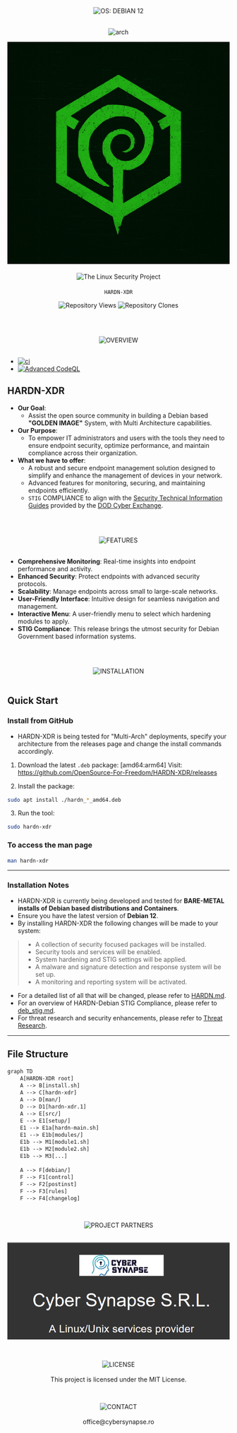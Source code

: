 <p align="center">
  <img src="https://img.shields.io/badge/OS: Debian Systems-red?style=for-the-badge&labelColor=grey" alt="OS: DEBIAN 12"><br><br>
</p>

<div align="center">

![arch](https://img.shields.io/badge/arch-amd64:arm64-blue?style=flat-square&logo=linux)

</div>

<p align="center">
  <img src="https://github.com/OpenSource-For-Freedom/HARDN-XDR/blob/main/docs/assets/sig_logo.png" /><br><br>
  <img src="https://img.shields.io/badge/The_Linux_Security_Project-red?style=for-the-badge&labelColor=black" alt="The Linux Security Project"><br><br>
  <code>HARDN-XDR</code>
</p>


<p align="center">
  <img src="https://img.shields.io/endpoint?label=Views&url=https://opensource-for-freedom.github.io/HARDN-XDR/traffic-views.json" alt="Repository Views" />
  <img src="https://img.shields.io/endpoint?label=Clones&url=https://opensource-for-freedom.github.io/HARDN-XDR/traffic-clones.json" alt="Repository Clones" />
</p>


<br>
<br>
<p align="center">
  <img src="https://img.shields.io/badge/OVERVIEW-white?style=for-the-badge&labelColor=black" alt="OVERVIEW"><br><br>
</p>


- [![ci](https://github.com/OpenSource-For-Freedom/HARDN-XDR/actions/workflows/ci.yml/badge.svg)](https://github.com/OpenSource-For-Freedom/HARDN-XDR/actions/workflows/ci.yml)
- [![Advanced CodeQL](https://github.com/OpenSource-For-Freedom/HARDN-XDR/actions/workflows/codeql.yml/badge.svg)](https://github.com/OpenSource-For-Freedom/HARDN-XDR/actions/workflows/codeql.yml)


## HARDN-XDR
- **Our Goal**: 
  - Assist the open source community in building a Debian based **"GOLDEN IMAGE"** System, with Multi Architecture capabilities.
- **Our Purpose**: 
  - To empower IT administrators and users with the tools they need to ensure endpoint security, optimize performance, and maintain compliance across their organization.
- **What we have to offer**:
  - A robust and secure endpoint management solution designed to simplify and enhance the management of devices in your network. 
  - Advanced features for monitoring, securing, and maintaining endpoints efficiently.
  - `STIG` COMPLIANCE to align with the [Security Technical Information Guides](https://public.cyber.mil/stigs/) provided by the [DOD Cyber Exchange](https://public.cyber.mil/).


<br>
<br>
<p align="center">
  <img src="https://img.shields.io/badge/FEATURES-white?style=for-the-badge&labelColor=black" alt="FEATURES"><br><br>
</p>

- **Comprehensive Monitoring**: Real-time insights into endpoint performance and activity.
- **Enhanced Security**: Protect endpoints with advanced security protocols.
- **Scalability**: Manage endpoints across small to large-scale networks.
- **User-Friendly Interface**: Intuitive design for seamless navigation and management.
- **Interactive Menu**: A user-friendly menu to select which hardening modules to apply.
- **STIG Compliance**: This release brings the utmost security for Debian Government based information systems. 


<br>
<br>
<p align="center">
  <img src="https://img.shields.io/badge/INSTALLATION-white?style=for-the-badge&labelColor=black" alt="INSTALLATION"><br><br>
</p>

## Quick Start 

### Install from GitHub

- HARDN-XDR is being tested for "Multi-Arch" deployments, specify your architecture from the releases page and change the install commands accordingly. 

1. Download the latest `.deb` package: [amd64:arm64]
   Visit: https://github.com/OpenSource-For-Freedom/HARDN-XDR/releases

2. Install the package:
```bash
sudo apt install ./hardn_*_amd64.deb
```

3. Run the tool:
```bash
sudo hardn-xdr
```

### To access the man page

```bash
man hardn-xdr
```
---

### Installation Notes
- HARDN-XDR is currently being developed and tested for **BARE-METAL installs of Debian based distributions and Containers**.
- Ensure you have the latest version of **Debian 12**.
- By installing HARDN-XDR the following changes will be made to your system:
> - A collection of security focused packages will be installed.
> - Security tools and services will be enabled.
> - System hardening and STIG settings will be applied.
> - A malware and signature detection and response system will be set up.
> - A monitoring and reporting system will be activated. 
- For a detailed list of all that will be changed, please refer to [HARDN.md](docs/HARDN.md).
- For an overview of HARDN-Debian STIG Compliance, please refer to [deb_stig.md](docs/deb_stig.md).
- For threat research and security enhancements, please refer to [Threat Research](docs/threat-research/).

---

## File Structure

```mermaid
graph TD
    A[HARDN-XDR root]
    A --> B[install.sh]
    A --> C[hardn-xdr]
    A --> D[man/]
    D --> D1[hardn-xdr.1]
    A --> E[src/]
    E --> E1[setup/]
    E1 --> E1a[hardn-main.sh]
    E1 --> E1b[modules/]
    E1b --> M1[module1.sh]
    E1b --> M2[module2.sh]
    E1b --> M3[...]

    A --> F[debian/]
    F --> F1[control]
    F --> F2[postinst]
    F --> F3[rules]
    F --> F4[changelog]
```

<br>

<p align="center">
  <img src="https://img.shields.io/badge/PROJECT PARTNERS-white?style=for-the-badge&labelColor=black" alt="PROJECT PARTNERS"><br><br>
</p>


<p align="center">
  <img src="docs/assets/cybersynapse.png" alt="CyberSynapse Logo" />
</p>
<br>

<p align="center">
  <img src="https://img.shields.io/badge/LICENSE-white?style=for-the-badge&labelColor=black" alt="LICENSE"><br><br>
This project is licensed under the MIT License.
  
</p>

<br>

<p align="center">
  <img src="https://img.shields.io/badge/CONTACT-white?style=for-the-badge&labelColor=black" alt="CONTACT"><br><br>
office@cybersynapse.ro
